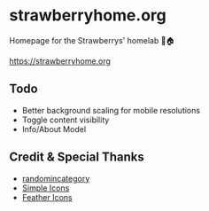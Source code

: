 # strawberryhome.org

Homepage for the Strawberrys' homelab 🍓🏠

https://strawberryhome.org

## Todo

- Better background scaling for mobile resolutions
- Toggle content visibility
- Info/About Model

## Credit & Special Thanks

- [randomincategory](https://randomincategory.toolforge.org/)
- [Simple Icons](https://simpleicons.org)
- [Feather Icons](https://feathericons.com)
